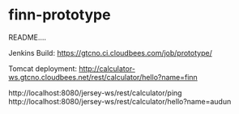 finn-prototype
==============
README....

Jenkins Build: 
https://gtcno.ci.cloudbees.com/job/prototype/

Tomcat deployment:
http://calculator-ws.gtcno.cloudbees.net/rest/calculator/hello?name=finn

http://localhost:8080/jersey-ws/rest/calculator/ping
http://localhost:8080/jersey-ws/rest/calculator/hello?name=audun
